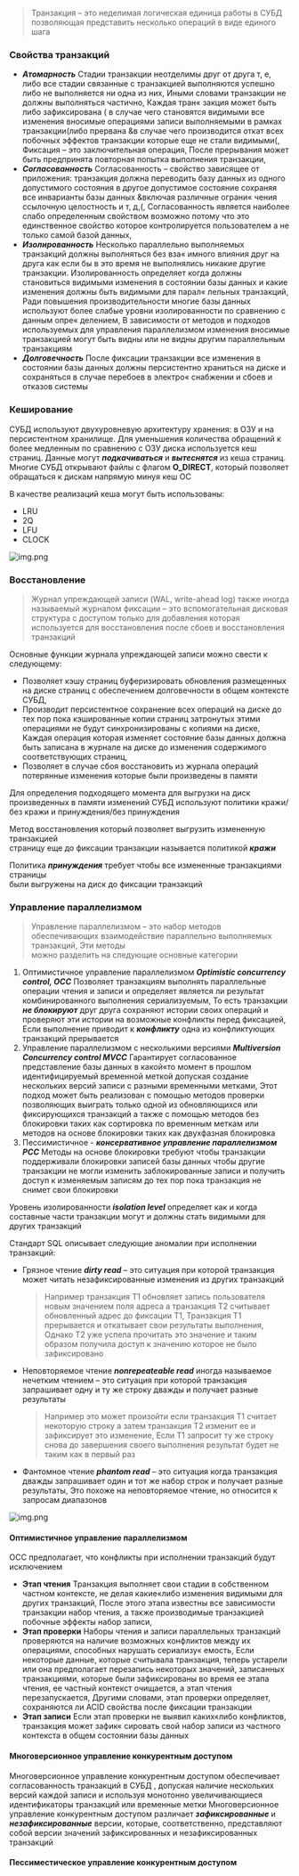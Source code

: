 > Транзакция – это неделимая логическая единица работы в СУБД позволяющая
> представить несколько операций в виде единого шага

### Свойства транзакций

* **_Атомарность_**
  Стадии транзакции неотделимы друг от друга т, е, либо все стадии связанные
  с транзакцией выполняются успешно либо не выполняется ни одна из них,
  Иными словами транзакции не должны выполняться частично, Каждая тран«
  закция может быть либо зафиксирована ( в случае чего становятся
  видимыми все изменения вносимые операциями записи выполняемыми в рамках
  транзакции(либо прервана &в случае чего производится откат всех побочных
  эффектов транзакции которые еще не стали видимыми(, Фиксация –
  это заключительная операция, После прерывания может быть предпринята повторная
  попытка выполнения транзакции,
* **_Согласованность_**
  Согласованность – свойство зависящее от приложения: транзакция должна
  переводить базу данных из одного допустимого состояния в другое допустимое
  состояние сохраняя все инварианты базы данных &включая различные ограни«
  чения ссылочную целостность и т, д,(, Согласованность является наиболее слабо
  определенным свойством возможно потому что это единственное свойство
  которое контролируется пользователем а не только самой базой данных,
* **_Изолированность_**
  Несколько параллельно выполняемых транзакций должны выполняться без вза«
  имного влияния друг на друга как если бы в это время не выполнялись никакие
  другие транзакции. Изолированность определяет когда должны становиться видимыми изменения
  в состоянии базы данных и какие изменения должны быть видимыми для парал«
  лельных транзакций, Ради повышения производительности многие базы данных
  используют более слабые уровни изолированности по сравнению с данным опре«
  делением, В зависимости от методов и подходов используемых для управления
  параллелизмом изменения вносимые транзакцией могут быть видны или не
  видны другим параллельным транзакциям
* **_Долговечность_**
  После фиксации транзакции все изменения в состоянии базы данных должны
  персистентно храниться на диске и сохраняться в случае перебоев в электро«
  снабжении и сбоев и отказов системы

### Кеширование

СУБД используют двухуровневую архитектуру хранения: в ОЗУ и на персистентном хранилище.
Для уменьшения количества обращений к более медленным по сравнению с ОЗУ диска используется кеш страниц.
Данные могут **_подкачиваться_** и **_вытеснятся_** из кеша страниц.
Многие СУБД открывают файлы с флагом **O_DIRECT**, который позволяет обращаться к дискам напрямую минуя кеш ОС

В качестве реализаций кеша могут быть использованы:

- LRU
- 2Q
- LFU
- CLOCK

![img.png](../../resources/clock-cache.png)

### Восстановление

> Журнал упреждающей записи (WAL, write-ahead log) также иногда называемый
> журналом фиксации – это вспомогательная дисковая структура с доступом только
> для добавления которая используется для восстановления после сбоев и восстановления транзакций

Основные функции журнала упреждающей записи можно свести к следующему:

- Позволяет кэшу страниц буферизировать обновления размещенных на диске
  страниц с обеспечением долговечности в общем контексте СУБД,
- Производит персистентное сохранение всех операций на диске до тех пор пока
  кэшированные копии страниц затронутых этими операциями не будут синхронизированы с копиями на диске, Каждая операция
  которая изменяет состояние
  базы данных должна быть записана в журнале на диске до изменения содержимого
  соответствующих страниц,
- Позволяет в случае сбоя восстановить из журнала операций потерянные изменения которые были произведены в памяти

Для определения подходящего момента для выгрузки на диск произведенных
в памяти изменений СУБД используют политики кражи/без кражи и принуждения/без принуждения

Метод восстановления который позволяет выгрузить измененную транзакцией  
страницу еще до фиксации транзакции называется политикой **_кражи_**

Политика **_принуждения_** требует чтобы все измененные транзакциями страницы  
были выгружены на диск до фиксации транзакций

### Управление параллелизмом

> Управление параллелизмом – это набор методов обеспечивающих взаимодействие параллельно выполняемых транзакций, Эти
> методы  
> можно разделить на следующие основные категории

1. Оптимистичное управление параллелизмом **_Optimistic concurrency control, OCC_** Позволяет транзакциям выполнять
   параллельные операции чтения и записи
   и определяет является ли результат комбинированного выполнения сериализуемым, То есть транзакции **_не блокируют_**
   друг
   друга сохраняют истории своих
   операций и проверяют эти истории на возможные конфликты перед фиксацией,
   Если выполнение приводит к **_конфликту_** одна из конфликтующих транзакций
   прерывается
2. Управление параллелизмом с несколькими версиями **_Multiversion Concurrency control MVCC_**
   Гарантирует согласованное представление базы данных в какой«то момент в прошлом идентифицируемый временной меткой
   допуская создание нескольких
   версий записи с разными временными метками, Этот подход может быть реализован с помощью методов проверки позволяющих
   выиграть только одной из
   обновляющихся или фиксирующихся транзакций а также с помощью методов без блокировки таких как сортировка по
   временным меткам или методов на
   основе блокировки таких как двухфазная блокировка
3. Пессимистичное - **_консервативное управление параллелизмом PCC_** Методы на основе блокировки требуют чтобы
   транзакции поддерживали блокировки записей базы данных чтобы другие транзакции не могли
   изменить заблокированные записи и получить доступ к изменяемым записям до
   тех пор пока транзакция не снимет свои блокировки

Уровень изолированности **_isolation level_** определяет как и когда составные
части транзакции могут и должны стать видимыми для других транзакций

Стандарт SQL описывает следующие аномалии при исполнении транзакций:

- Грязное чтение **_dirty read_** – это ситуация при которой транзакция может читать
  незафиксированные изменения из других транзакций
  > Например транзакция T1
  обновляет запись пользователя новым значением поля адреса а транзакция T2 считывает обновленный адрес до фиксации T1,
  Транзакция T1 прерывается и откатывает
  свои результаты выполнения, Однако T2 уже успела прочитать это значение и таким
  образом получила доступ к значению которое не было зафиксировано
- Неповторяемое чтение **_nonrepeateable read_** иногда называемое нечетким чтением
  – это ситуация при которой транзакция запрашивает одну и ту же строку дважды
  и получает разные результаты
  > Например это может произойти если транзакция
  T1 считает некоторую строку а затем транзакция T2 изменит ее и зафиксирует это
  изменение, Если T1 запросит ту же строку снова до завершения своего выполнения
  результат будет не таким как в первый раз
- Фантомное чтение **_phantom read_** – это ситуация когда транзакция дважды запрашивает один и тот же набор строк и
  получает разные результаты,
  Это похоже на неповторяемое чтение, но относится к запросам диапазонов

![img.png](../../resources/isolation-levels.png)

#### Оптимистичное управление параллелизмом

OCC предполагает, что конфликты при исполнении транзакций будут исключением

- **Этап чтения**
  Транзакция выполняет свои стадии в собственном частном контексте, не делая
  какие«либо изменения видимыми для других транзакций, После этого этапа
  известны все зависимости транзакции набор чтения, а также производимые
  транзакцией побочные эффекты набор записи,
- **Этап проверки**
  Наборы чтения и записи параллельных транзакций проверяются на наличие
  возможных конфликтов между их операциями, способных нарушать сериализу«
  емость, Если некоторые данные, которые считывала транзакция, теперь устарели
  или она предполагает перезапись некоторых значений, записанных транзакциями,
  которые были зафиксированы во время ее этапа чтения, ее частный контекст
  очищается, а этап чтения перезапускается, Другими словами, этап проверки
  определяет, сохраняются ли ACID свойства после фиксации транзакции
- **Этап записи**
  Если этап проверки не выявил каких«либо конфликтов, транзакция может зафик«
  сировать свой набор записи из частного контекста в общем состоянии базы данных

#### Многоверсионное управление конкурентным доступом

Многоверсионное управление конкурентным доступом обеспечивает согласованность транзакций в СУБД , допуская наличие
нескольких версий каждой записи и используя монотонно увеличивающиеся идентификаторы транзакций или временные метки
Многоверсионное управление конкурентным доступом различает **_зафиксированные_**
и **_незафиксированные_** версии, которые, соответственно, представляют собой версии
значений зафиксированных и незафиксированных транзакций

#### Пессиместическое управление конкурентным доступом